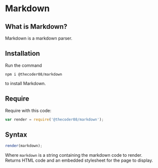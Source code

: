 # Markdown
## What is Markdown?
Markdown is a markdown parser.
## Installation
Run the command
```shell
npm i @thecoder08/markdown
```
to install Markdown.
## Require
Require with this code:
```javascript
var render = require('@thecoder08/markdown');
```
## Syntax
```javascript
render(markdown);
```
Where `markdown` is a string containing the markdown code to render.  
Returns HTML code and an embedded stylesheet for the page to display.
